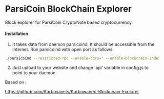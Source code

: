 # ParsiCoin BlockChain Explorer
Block explorer for ParsiCoin CryptoNote based cryptocurrency.

#### Installation

1) It takes data from daemon parsicoind. It should be accessible from the Internet. Run parsicoind with open port as follows:
```bash
./parsicoind --restricted-rpc --enable-cors=* --enable-blockchain-indexes --rpc-bind-ip=0.0.0.0 --rpc-bind-port=18240
```
2) Just upload to your website and change 'api' variable in config.js to point to your daemon.

Based on :

https://github.com/Karbovanets/Karbowanec-Blockchain-Explorer
